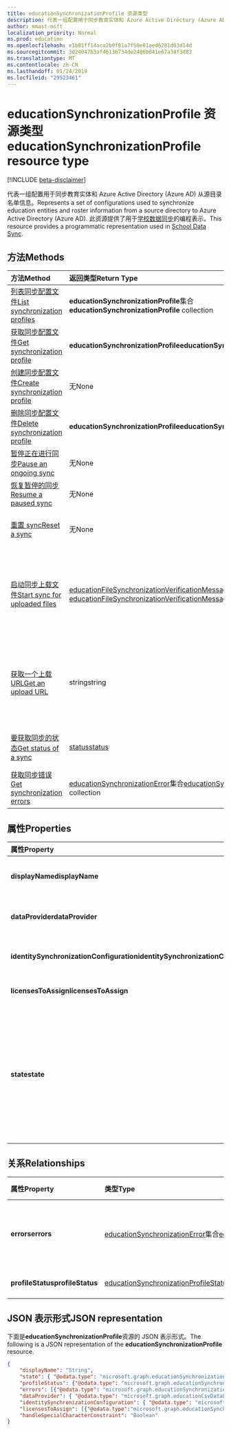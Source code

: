 ```yaml
---
title: educationSynchronizationProfile 资源类型
description: 代表一组配置用于同步教育实体和 Azure Active Directory (Azure AD) 从源目录名单信息。 此资源提供了用于学校数据同步的编程表示。
author: mmast-msft
localization_priority: Normal
ms.prod: education
ms.openlocfilehash: e1b81ff14aca2b0f81a7f50e01aed6281d03d14d
ms.sourcegitcommit: 3d24047b3af46136734de2486b041e67a34f3d83
ms.translationtype: MT
ms.contentlocale: zh-CN
ms.lasthandoff: 01/24/2019
ms.locfileid: "29523461"
---
```

# <a name="educationsynchronizationprofile-resource-type"></a><span data-ttu-id="76234-104">educationSynchronizationProfile 资源类型</span><span class="sxs-lookup"><span data-stu-id="76234-104">educationSynchronizationProfile resource type</span></span>

[!INCLUDE [beta-disclaimer](../../includes/beta-disclaimer.md)]

<span data-ttu-id="76234-105">代表一组配置用于同步教育实体和 Azure Active Directory (Azure AD) 从源目录名单信息。</span><span class="sxs-lookup"><span data-stu-id="76234-105">Represents a set of configurations used to synchronize education entities and roster information from a source directory to Azure Active Directory (Azure AD).</span></span> <span data-ttu-id="76234-106">此资源提供了用于[学校数据同步](https://sds.microsoft.com)的编程表示。</span><span class="sxs-lookup"><span data-stu-id="76234-106">This resource provides a programmatic representation used in [School Data Sync](https://sds.microsoft.com).</span></span>

## <a name="methods"></a><span data-ttu-id="76234-107">方法</span><span class="sxs-lookup"><span data-stu-id="76234-107">Methods</span></span>

| <span data-ttu-id="76234-108">方法</span><span class="sxs-lookup"><span data-stu-id="76234-108">Method</span></span> | <span data-ttu-id="76234-109">返回类型</span><span class="sxs-lookup"><span data-stu-id="76234-109">Return Type</span></span> | <span data-ttu-id="76234-110">说明</span><span class="sxs-lookup"><span data-stu-id="76234-110">Description</span></span> |
|:-|:-|:-|
| [<span data-ttu-id="76234-111">列表同步配置文件</span><span class="sxs-lookup"><span data-stu-id="76234-111">List synchronization profiles</span></span>](../api/educationsynchronizationprofile-list.md) | <span data-ttu-id="76234-112">**educationSynchronizationProfile**集合</span><span class="sxs-lookup"><span data-stu-id="76234-112">**educationSynchronizationProfile** collection</span></span> | <span data-ttu-id="76234-113">获取为租户中的所有同步配置文件的列表。</span><span class="sxs-lookup"><span data-stu-id="76234-113">Get a list of all the synchronization profiles in the tenant.</span></span> |
| [<span data-ttu-id="76234-114">获取同步配置文件</span><span class="sxs-lookup"><span data-stu-id="76234-114">Get synchronization profile</span></span>](../api/educationsynchronizationprofile-get.md) | <span data-ttu-id="76234-115">**educationSynchronizationProfile**</span><span class="sxs-lookup"><span data-stu-id="76234-115">**educationSynchronizationProfile**</span></span> | <span data-ttu-id="76234-116">检索给定的配置文件标识符特定配置文件。</span><span class="sxs-lookup"><span data-stu-id="76234-116">Retrieve a specific profile given the profile identifier.</span></span> |
| [<span data-ttu-id="76234-117">创建同步配置文件</span><span class="sxs-lookup"><span data-stu-id="76234-117">Create synchronization profile</span></span>](../api/educationsynchronizationprofile-post.md) | <span data-ttu-id="76234-118">无</span><span class="sxs-lookup"><span data-stu-id="76234-118">None</span></span> | <span data-ttu-id="76234-119">创建一个新的同步配置文件。</span><span class="sxs-lookup"><span data-stu-id="76234-119">Create a new synchronization profile.</span></span> |
| [<span data-ttu-id="76234-120">删除同步配置文件</span><span class="sxs-lookup"><span data-stu-id="76234-120">Delete synchronization profile</span></span>](../api/educationsynchronizationprofile-delete.md) | <span data-ttu-id="76234-121">**educationSynchronizationProfile**</span><span class="sxs-lookup"><span data-stu-id="76234-121">**educationSynchronizationProfile**</span></span> | <span data-ttu-id="76234-122">删除特定的配置文件给定的配置文件标识符。</span><span class="sxs-lookup"><span data-stu-id="76234-122">Delete a specific profile given the profile identifier.</span></span> |
| [<span data-ttu-id="76234-123">暂停正在进行同步</span><span class="sxs-lookup"><span data-stu-id="76234-123">Pause an ongoing sync</span></span>](../api/educationsynchronizationprofile-pause.md) | <span data-ttu-id="76234-124">无</span><span class="sxs-lookup"><span data-stu-id="76234-124">None</span></span> | <span data-ttu-id="76234-125">暂停正在进行的同步。</span><span class="sxs-lookup"><span data-stu-id="76234-125">Pause an ongoing synchronization.</span></span> |
| [<span data-ttu-id="76234-126">恢复暂停的同步</span><span class="sxs-lookup"><span data-stu-id="76234-126">Resume a paused sync</span></span>](../api/educationsynchronizationprofile-resume.md) | <span data-ttu-id="76234-127">无</span><span class="sxs-lookup"><span data-stu-id="76234-127">None</span></span> | <span data-ttu-id="76234-128">恢复暂停的同步。</span><span class="sxs-lookup"><span data-stu-id="76234-128">Resume a paused synchronization.</span></span> |
| [<span data-ttu-id="76234-129">重置 sync</span><span class="sxs-lookup"><span data-stu-id="76234-129">Reset a sync</span></span>](../api/educationsynchronizationprofile-reset.md) | <span data-ttu-id="76234-130">无</span><span class="sxs-lookup"><span data-stu-id="76234-130">None</span></span> | <span data-ttu-id="76234-131">重置配置文件的状态，并重新启动同步。</span><span class="sxs-lookup"><span data-stu-id="76234-131">Reset the state of the profile and restart synchronization.</span></span> |
| [<span data-ttu-id="76234-132">启动同步上载文件</span><span class="sxs-lookup"><span data-stu-id="76234-132">Start sync for uploaded files</span></span>](../api/educationsynchronizationprofile-start.md) | <span data-ttu-id="76234-133">[educationFileSynchronizationVerificationMessage](educationfilesynchronizationverificationmessage.md)集合</span><span class="sxs-lookup"><span data-stu-id="76234-133">[educationFileSynchronizationVerificationMessage](educationfilesynchronizationverificationmessage.md) collection</span></span>| <span data-ttu-id="76234-134">验证已上载的源文件，并启动同步。</span><span class="sxs-lookup"><span data-stu-id="76234-134">Verify the uploaded source files and start synchronization.</span></span> <span data-ttu-id="76234-135">应用仅数据提供程序何时[educationCsvDataProvider](educationcsvdataprovider.md)。</span><span class="sxs-lookup"><span data-stu-id="76234-135">Applies only when the data provider is [educationCsvDataProvider](educationcsvdataprovider.md).</span></span> |
| [<span data-ttu-id="76234-136">获取一个上载 URL</span><span class="sxs-lookup"><span data-stu-id="76234-136">Get an upload URL</span></span>](../api/educationsynchronizationprofile-uploadurl.md) | <span data-ttu-id="76234-137">string</span><span class="sxs-lookup"><span data-stu-id="76234-137">string</span></span> | <span data-ttu-id="76234-138">返回要上载 CSV 数据文件的短期 URL。</span><span class="sxs-lookup"><span data-stu-id="76234-138">Return the short-lived URL to upload CSV data files.</span></span> <span data-ttu-id="76234-139">应用仅数据提供程序何时[educationCsvDataProvider](educationcsvdataprovider.md)。</span><span class="sxs-lookup"><span data-stu-id="76234-139">Applies only when the data provider is [educationCsvDataProvider](educationcsvdataprovider.md).</span></span> |
| [<span data-ttu-id="76234-140">要获取同步的状态</span><span class="sxs-lookup"><span data-stu-id="76234-140">Get status of a sync</span></span>](../api/educationsynchronizationprofilestatus-get.md) | [<span data-ttu-id="76234-141">status</span><span class="sxs-lookup"><span data-stu-id="76234-141">status</span></span>](educationsynchronizationprofilestatus.md) | <span data-ttu-id="76234-142">返回一个特定的同步配置文件的状态。</span><span class="sxs-lookup"><span data-stu-id="76234-142">Return the status of a specific synchronization profile.</span></span> |
| [<span data-ttu-id="76234-143">获取同步错误</span><span class="sxs-lookup"><span data-stu-id="76234-143">Get synchronization errors</span></span>](../api/educationsynchronizationerrors-get.md) | <span data-ttu-id="76234-144">[educationSynchronizationError](educationsynchronizationerror.md)集合</span><span class="sxs-lookup"><span data-stu-id="76234-144">[educationSynchronizationError](educationsynchronizationerror.md) collection</span></span>| <span data-ttu-id="76234-145">获取所有同步过程中生成的错误。</span><span class="sxs-lookup"><span data-stu-id="76234-145">Get all the errors generated during synchronization.</span></span> |

## <a name="properties"></a><span data-ttu-id="76234-146">属性</span><span class="sxs-lookup"><span data-stu-id="76234-146">Properties</span></span>

| <span data-ttu-id="76234-147">属性</span><span class="sxs-lookup"><span data-stu-id="76234-147">Property</span></span> | <span data-ttu-id="76234-148">类型</span><span class="sxs-lookup"><span data-stu-id="76234-148">Type</span></span> | <span data-ttu-id="76234-149">说明</span><span class="sxs-lookup"><span data-stu-id="76234-149">Description</span></span> |
|:-|:-|:-|
| <span data-ttu-id="76234-150">**displayName**</span><span class="sxs-lookup"><span data-stu-id="76234-150">**displayName**</span></span> | <span data-ttu-id="76234-151">string</span><span class="sxs-lookup"><span data-stu-id="76234-151">string</span></span> |  <span data-ttu-id="76234-152">配置文件的同步标识名称。</span><span class="sxs-lookup"><span data-stu-id="76234-152">Name of the configuration profile for syncing identities.</span></span>         |
| <span data-ttu-id="76234-153">**dataProvider**</span><span class="sxs-lookup"><span data-stu-id="76234-153">**dataProvider**</span></span> | [<span data-ttu-id="76234-154">educationSynchronizationDataProvider</span><span class="sxs-lookup"><span data-stu-id="76234-154">educationSynchronizationDataProvider</span></span>](educationsynchronizationdataprovider.md) |  <span data-ttu-id="76234-155">用于配置文件数据提供程序。</span><span class="sxs-lookup"><span data-stu-id="76234-155">The data provider used for the profile.</span></span>         |
| <span data-ttu-id="76234-156">**identitySynchronizationConfiguration**</span><span class="sxs-lookup"><span data-stu-id="76234-156">**identitySynchronizationConfiguration**</span></span> | [<span data-ttu-id="76234-157">educationIdentitySynchronizationConfiguration</span><span class="sxs-lookup"><span data-stu-id="76234-157">educationIdentitySynchronizationConfiguration</span></span>](educationidentitysynchronizationconfiguration.md) | <span data-ttu-id="76234-158">标识[创建](educationidentitycreationconfiguration.md)或[匹配](educationidentitymatchingconfiguration.md)配置。</span><span class="sxs-lookup"><span data-stu-id="76234-158">Identity [creation](educationidentitycreationconfiguration.md) or [matching](educationidentitymatchingconfiguration.md) configuration .</span></span>        |
| <span data-ttu-id="76234-159">**licensesToAssign**</span><span class="sxs-lookup"><span data-stu-id="76234-159">**licensesToAssign**</span></span> | <span data-ttu-id="76234-160">[educationSynchronizationLicenseAssignment](educationsynchronizationlicenseassignment.md)集合</span><span class="sxs-lookup"><span data-stu-id="76234-160">[educationSynchronizationLicenseAssignment](educationsynchronizationlicenseassignment.md) collection</span></span>|  <span data-ttu-id="76234-161">许可证安装配置。</span><span class="sxs-lookup"><span data-stu-id="76234-161">License setup configuration.</span></span>        |
| <span data-ttu-id="76234-162">**state**</span><span class="sxs-lookup"><span data-stu-id="76234-162">**state**</span></span> | <span data-ttu-id="76234-163">educationSynchronizationProfileState</span><span class="sxs-lookup"><span data-stu-id="76234-163">educationSynchronizationProfileState</span></span> |  <span data-ttu-id="76234-164">配置文件的状态。</span><span class="sxs-lookup"><span data-stu-id="76234-164">The state of the profile.</span></span> <span data-ttu-id="76234-165">可取值为：`provisioning`、`provisioned`、`provisioningFailed`、`deleting`、`deletionFailed`。</span><span class="sxs-lookup"><span data-stu-id="76234-165">Possible values are: `provisioning`, `provisioned`, `provisioningFailed`, `deleting`, `deletionFailed`.</span></span>          |

## <a name="relationships"></a><span data-ttu-id="76234-166">关系</span><span class="sxs-lookup"><span data-stu-id="76234-166">Relationships</span></span>

| <span data-ttu-id="76234-167">属性</span><span class="sxs-lookup"><span data-stu-id="76234-167">Property</span></span> | <span data-ttu-id="76234-168">类型</span><span class="sxs-lookup"><span data-stu-id="76234-168">Type</span></span> | <span data-ttu-id="76234-169">说明</span><span class="sxs-lookup"><span data-stu-id="76234-169">Description</span></span> |
|:-|:-|:-|
| <span data-ttu-id="76234-170">**errors**</span><span class="sxs-lookup"><span data-stu-id="76234-170">**errors**</span></span> | <span data-ttu-id="76234-171">[educationSynchronizationError](educationsynchronizationerror.md)集合</span><span class="sxs-lookup"><span data-stu-id="76234-171">[educationSynchronizationError](educationsynchronizationerror.md) collection</span></span>| <span data-ttu-id="76234-172">与此同步配置文件关联的所有错误。</span><span class="sxs-lookup"><span data-stu-id="76234-172">All errors associated with this synchronization profile.</span></span> |
| <span data-ttu-id="76234-173">**profileStatus**</span><span class="sxs-lookup"><span data-stu-id="76234-173">**profileStatus**</span></span> | [<span data-ttu-id="76234-174">educationSynchronizationProfileStatus</span><span class="sxs-lookup"><span data-stu-id="76234-174">educationSynchronizationProfileStatus</span></span>](educationsynchronizationprofilestatus.md) | <span data-ttu-id="76234-175">同步状态。</span><span class="sxs-lookup"><span data-stu-id="76234-175">The synchronization status.</span></span> |

## <a name="json-representation"></a><span data-ttu-id="76234-176">JSON 表示形式</span><span class="sxs-lookup"><span data-stu-id="76234-176">JSON representation</span></span>
<span data-ttu-id="76234-177">下面是**educationSynchronizationProfile**资源的 JSON 表示形式。</span><span class="sxs-lookup"><span data-stu-id="76234-177">The following is a JSON representation of the **educationSynchronizationProfile** resource.</span></span>

<!-- {
  "blockType": "resource",
  "optionalProperties": [

  ],
  "@odata.type": "microsoft.graph.educationSynchronizationProfile"
}-->

```json
{
    "displayName": "String",
    "state": { "@odata.type": "microsoft.graph.educationSynchronizationProfileState" },
    "profileStatus": {"@odata.type": "microsoft.graph.educationSynchronizationProfileStatus"},
    "errors": [{"@odata.type": "microsoft.graph.educationSynchronizationProfileStatus" }],
    "dataProvider": { "@odata.type": "microsoft.graph.educationCsvDataProvider" },
    "identitySynchronizationConfiguration": { "@odata.type": "microsoft.graph.educationIdentitySynchronizationConfiguration" },
    "licensesToAssign": [{"@odata.type":"microsoft.graph.educationSynchronizationLicenseAssignment"}],
    "handleSpecialCharacterConstraint": "Boolean"
}
```
<!--
{
  "type": "#page.annotation",
  "suppressions": [
    "Error: /api-reference/beta/resources/educationsynchronizationprofile.md:\r\n      Exception processing links.\r\n    System.ArgumentException: Link Definition was null. Link text: !INCLUDE [beta-disclaimer](../../includes/beta-disclaimer.md)\r\n      at ApiDoctor.Validation.DocFile.get_LinkDestinations()\r\n      at ApiDoctor.Validation.DocSet.ValidateLinks(Boolean includeWarnings, String[] relativePathForFiles, IssueLogger issues, Boolean requireFilenameCaseMatch, Boolean printOrphanedFiles)"
  ]
}
-->
